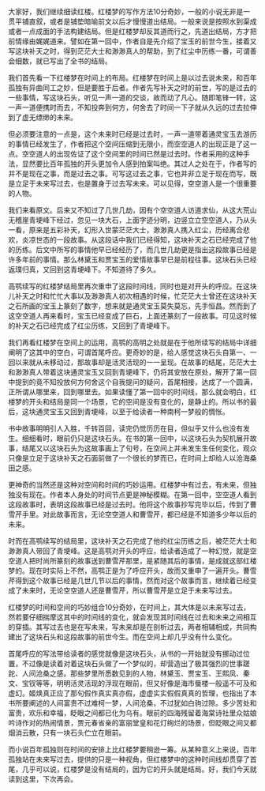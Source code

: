 
大家好，我们继续细读红楼。红楼梦的写作方法10分奇妙，一般的小说无非是一贯平铺直叙，或者是铺垫暗喻前文以后才慢慢道出结局。一般来说是按照水到渠成或者一点成面的手法构建结局。但是红楼梦却反其道而行之，先道出结局，方才把前情缘由娓娓道来。譬如在第一回中，作者自是先介绍了宝玉的前世今生，接着又写这块补天之时，得到茫茫大士和渺渺真人的帮助，到了红尘中历练一番，可谓善会细数，就已写出了全书的结局。

我们首先看一下红楼梦在时间上的布局。红楼梦在时间上是以过去说未来，和百年孤独有异曲同工之妙，但是要胜于后者。作者先写补天之时的前世，写的是过去的一些事情，写这块石头，听见一声一道的交谈，故而动了凡心。随即笔锋一转，这一声一道便携时而去，不知投奔到何方，何舍去了时间一下子就从久远的过去拉伸到了虚无缥缈的未来。

但必须要注意的一点是，这个未来时已经是过去时，一声一道带着通灵宝玉去游历的事情已经发生了，作者把这个空间压缩到无限小，而空空道人的出现正是了这一点。空空道人的出现佐证了这个空间里的时间已然是过去时。作者采用的这种手法，显然要比百年孤独的开头更加令人感到拍案叫绝。其过人之处在于，作者写的并不是现在之事，而是过去之事。可写这过去之事，它也并非立足于现在而写，既是立足于未来写过去，也是置身于过去写未来。可以见得，空空道人是一个很重要的人物。

我们来看原文。后来又不知过了几世几劫，因有个空空道人访道求仙，从这大荒山无稽崖青埂峰下经过，忽见一块大石，上面字迹分明，边竖立立空空道人，乃从头一看，原来是五彩补天，幻形入世蒙茫茫大士，渺渺真人携入红尘，历经离合悲欢，炎凉世态的一段故事。从这段话中我们已经得知，这块补天之石已经完成了他的历练。后文中所写的事情他早已经经历了，而几世几劫更是指出这段故事已经是许多年前的事情。那么林黛玉和贾宝玉的爱情故事早已是前程往事。这块石头已经返璞归真，又回到这青埂峰下。不知道待了多久。

高鹗续写的红楼梦结局里再次重申了这段时间线，同时也是对开头的呼应。在这块儿补天之时和忙忙大事以及渺渺真人初次相遇的时候，忙茫茫大士曾还在这块补天之石所画的宝玉上篆刻了数字，想来就是通灵宝玉莫失莫忘，先手恒昌。然而到了这空空道人再来看时，宝玉已经变成了巨石，上面还篆刻了一段故事。可见这时候的补天之石已经完成了红尘历练，又回到了青埂峰下。

我们再看红楼梦在空间上的运用，高鹗的高明之处就是在于他所续写的结局中详细阐明了这其中的空白，可谓首尾呼应。更奇妙的是，给人感觉这块石头自第一、一回以来就从未移动过，那故事却是活灵活现的一一呈现。在故事的结尾，茫茫大士和渺渺真人带着这块通灵宝玉又回到青埂峰下，仍将其安放在原处，解开了第一回中提到的竟不知投放何方何舍这个自我提问的疑问，首尾相接，达成了一个圆满，正所谓从哪里来，回到哪里去。如果读懂了第一回中的时间线，那么就会明白，红楼梦的开头和结局是同一个场景，它的空间是没有变化的，是静止的。所以书的最后，这块通灵宝玉又回到青埂峰，以至于给读者一种南柯一梦般的惆怅。

书中故事明明引人入胜，千转百回，读完仍觉历历在目，但似乎又什么也没有发生。细细看时，眼前仍只是这块石头。在书的第一回中，以这块石头为契机展开故事，结尾又以这块石头为这故事画上了句号，在空间上并未发生生任何变化，观众只像是立足于这块补天之石面前做了一个很长的梦而已，在时间上却给人以沧海桑田之感。

更神奇的当然还是这种对空间和时间的巧妙运用。红楼梦中有过去，有未来，但独独没有现在。作者本人身处的时间节点更是神秘模糊。在第一回中，空空道人看到这段故事时，表明这段故事已经是过去时。他将这个故事抄写完毕以后，传到了曹雪芹手里。对此故事而言，无论空空道人和曹雪芹，都已经是不知道多少年以后的未来。

时而在高鹗续写的结局里，这块补天之石完成了他的红尘历练之后，被茫茫大士和渺渺真人带回了青埂峰。这是高鹗对开头的呼应，给读者造成了一种幻觉，就是空空道人把时尚所篆刻的故事送到曹雪芹那里，是紧随其后的事情，是成就这部红楼梦的。现在时实际上不然，高鹗正是为了呼应开头，故而又重申了一遍开头。曹雪芹得到这个故事已经是几世几节以后的事情，然而对这个故事而言，继续着已经变成了未来时，无论空空道人还是曹雪芹，所以曹雪芹是立足于未来写过去。

红楼梦的时间和空间的巧妙组合10分奇妙，在时间上，其大体是以未来写过去，然若要仔细揣摩这其中的时间线的变化，就会发现其时间线在过去和未来之间相互的穿插。其写过去也是在写未来，写未来却是在剖析过去，两者相辅相成，共同构建出了这块石头和这段故事的前世今生。而在空间上却几乎没有什么变化。

首尾呼应的写法带给读者的感觉就像是这块石头，从书的一开始就没有挪动过位置，不过像是读着对着这块石头做了一个梦似的，却营造出了极其强烈的世事蹉跎、人间沧桑之感。那些梦里所悉数见到的人物，林黛玉、贾宝玉、王熙凤、秦文、宝钗等等，明明活灵活现的浮现在眼前，但又好像是海市蜃楼一般遥不可及和虚幻。姬焕真正应了那句假作真实真亦假，虚虚实实假假真真的哲理，也指出了本书所要阐述的人间富贵不过难柯一梦，人间沧桑，不过犹如白驹过隙。多少苦处和富贵，欢乐和幸福，眨眼之间都已化为乌有。眼前的四海残留着海棠诗社里众姑娘吟诗作对的热闹情景，贾元春省亲的富丽堂皇和花灯绚烂的场景，但眨眼之间又都烟消云散，只有一块石头伫立在眼前。

而小说百年孤独则在时间的安排上比红楼梦要稍逊一筹。从某种意义上来说，百年孤独站在未来写过去，提供的只是一种视角，但红楼梦中的这种时间线却贯穿了首尾，几乎可以说，红楼梦是没有结局的，因为它的开头就是结局。好，我们今天就读到这里，下次再会。


